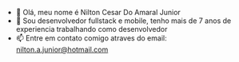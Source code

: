 - 👋 Olá, meu nome é Nilton Cesar Do Amaral Junior
- 👀 Sou desenvolvedor fullstack e mobile, tenho mais de 7 anos de experiencia trabalhando como desenvolvedor
- 📫 Entre em contato comigo atraves do email: nilton.a.junior@hotmail.com

<!---
nilton-leite/nilton-leite is a ✨ special ✨ repository because its `README.md` (this file) appears on your GitHub profile.
You can click the Preview link to take a look at your changes.
--->
